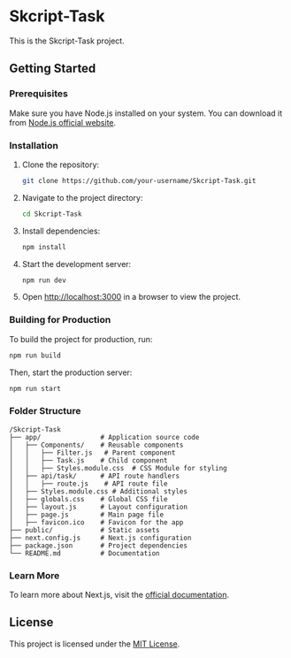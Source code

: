 # Skcript-Task

This is the Skcript-Task project.

## Getting Started

### Prerequisites

Make sure you have Node.js installed on your system. You can download it from [Node.js official website](https://nodejs.org/).

### Installation

1. Clone the repository:
   ```sh
   git clone https://github.com/your-username/Skcript-Task.git
   ```
2. Navigate to the project directory:
   ```sh
   cd Skcript-Task
   ```
3. Install dependencies:
   ```sh
   npm install
   ```
4. Start the development server:
   ```sh
   npm run dev
   ```
5. Open [http://localhost:3000](http://localhost:3000) in a browser to view the project.

### Building for Production

To build the project for production, run:

```sh
npm run build
```

Then, start the production server:

```sh
npm run start
```

### Folder Structure

```
/Skcript-Task
├── app/               # Application source code
│   ├── Components/    # Reusable components
│   │   ├── Filter.js   # Parent component
│   │   ├── Task.js    # Child component
│   │   ├── Styles.module.css  # CSS Module for styling
│   ├── api/task/      # API route handlers
│   │   ├── route.js    # API route file
│   ├── Styles.module.css # Additional styles
│   ├── globals.css    # Global CSS file
│   ├── layout.js      # Layout configuration
│   ├── page.js        # Main page file
│   ├── favicon.ico    # Favicon for the app
├── public/            # Static assets
├── next.config.js     # Next.js configuration
├── package.json       # Project dependencies
└── README.md          # Documentation
```

### Learn More

To learn more about Next.js, visit the [official documentation](https://nextjs.org/docs).

## License

This project is licensed under the [MIT License](LICENSE).

